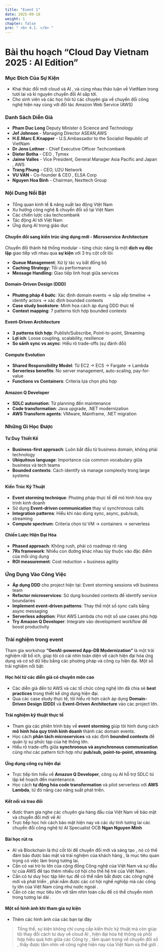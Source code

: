 ```yaml
---
title: "Event 1"
date: 2025-09-18
weight: 1
chapter: false
pre: " <b> 4.1. </b> "
---
```



# Bài thu hoạch “Cloud Day Vietnam 2025 : AI Edition”

### Mục Đích Của Sự Kiện

- Khai thác đổi mới cloud và AI , và cùng nhau thảo luận về VietNam trong tươi lai và kỉ nguyên chuyển đổi AI sắp tới.
- Cho sinh viên và các học hỏi từ các chuyên gia về chuyển đổi công nghệ hiện nay cùng với đối tác Amazon Web Service (AWS)
### Danh Sách Diễn Giả

- **Pham Duc Long** Deputy Minister ò Science and Technology
- **Jef Johnson** - Managing Director ASEAN,AWS
- **H.E.Marc E.Knapper** - U.S.Ambassador to the Socialist Republic of VietNam
- **Dr Jens Lottner** - Chief Executive Officer Techcombank
- **Dieter Botha** - CEO , Tymex
- **Jaime Valles** - Vice President, General Manager Asia Pacific and Japan , AWS
- **Trang Phung** - CEO, U2U Network 
- **VU VAN** - Co-founder & CEO , ELSA Corp
- **Nguyen Hoa Binh** - Chairman, Nexttech Group

### Nội Dung Nổi Bật

#### 

- Tổng quan kinh tế & năng xuất lao động Vtệt Nam 
- Xu hướng công nghệ & chuyển đổi số tại Việt Nam
- Các chiến lược cảu techcombank 
- Tác động AI tới Việt Nam
- Ứng dụng AI trong giáo dục 

#### Chuyển đổi sang kiến trúc ứng dụng mới - Microservice Architecture

Chuyển đổi thành hệ thống modular – từng chức năng là một **dịch vụ độc lập** giao tiếp với nhau qua **sự kiện** với 3 trụ cột cốt lõi:

- **Queue Management**: Xử lý tác vụ bất đồng bộ
- **Caching Strategy:** Tối ưu performance
- **Message Handling:** Giao tiếp linh hoạt giữa services

#### Domain-Driven Design (DDD)

- **Phương pháp 4 bước**: Xác định domain events → sắp xếp timeline → identify actors → xác định bounded contexts
- **Case study bookstore**: Minh họa cách áp dụng DDD thực tế
- **Context mapping**: 7 patterns tích hợp bounded contexts

#### Event-Driven Architecture

- **3 patterns tích hợp**: Publish/Subscribe, Point-to-point, Streaming
- **Lợi ích**: Loose coupling, scalability, resilience
- **So sánh sync vs async**: Hiểu rõ trade-offs (sự đánh đổi)

#### Compute Evolution

- **Shared Responsibility Model**: Từ EC2 → ECS → Fargate → Lambda
- **Serverless benefits**: No server management, auto-scaling, pay-for-value
- **Functions vs Containers**: Criteria lựa chọn phù hợp

#### Amazon Q Developer

- **SDLC automation**: Từ planning đến maintenance
- **Code transformation**: Java upgrade, .NET modernization
- **AWS Transform agents**: VMware, Mainframe, .NET migration

### Những Gì Học Được

#### Tư Duy Thiết Kế

- **Business-first approach**: Luôn bắt đầu từ business domain, không phải technology
- **Ubiquitous language**: Importance của common vocabulary giữa business và tech teams
- **Bounded contexts**: Cách identify và manage complexity trong large systems

#### Kiến Trúc Kỹ Thuật

- **Event storming technique**: Phương pháp thực tế để mô hình hóa quy trình kinh doanh
- Sử dụng **Event-driven communication** thay vì synchronous calls
- **Integration patterns**: Hiểu khi nào dùng sync, async, pub/sub, streaming
- **Compute spectrum**: Criteria chọn từ VM → containers → serverless

#### Chiến Lược Hiện Đại Hóa

- **Phased approach**: Không rush, phải có roadmap rõ ràng
- **7Rs framework**: Nhiều con đường khác nhau tùy thuộc vào đặc điểm của mỗi ứng dụng
- **ROI measurement**: Cost reduction + business agility

### Ứng Dụng Vào Công Việc

- **Áp dụng DDD** cho project hiện tại: Event storming sessions với business team
- **Refactor microservices**: Sử dụng bounded contexts để identify service boundaries
- **Implement event-driven patterns**: Thay thế một số sync calls bằng async messaging
- **Serverless adoption**: Pilot AWS Lambda cho một số use cases phù hợp
- **Try Amazon Q Developer**: Integrate vào development workflow để boost productivity

### Trải nghiệm trong event

Tham gia workshop **“GenAI-powered App-DB Modernization”** là một trải nghiệm rất bổ ích, giúp tôi có cái nhìn toàn diện về cách hiện đại hóa ứng dụng và cơ sở dữ liệu bằng các phương pháp và công cụ hiện đại. Một số trải nghiệm nổi bật:

#### Học hỏi từ các diễn giả có chuyên môn cao
- Các diễn giả đến từ AWS và các tổ chức công nghệ lớn đã chia sẻ **best practices** trong thiết kế ứng dụng hiện đại.
- Qua các case study thực tế, tôi hiểu rõ hơn cách áp dụng **Domain-Driven Design (DDD)** và **Event-Driven Architecture** vào các project lớn.

#### Trải nghiệm kỹ thuật thực tế
- Tham gia các phiên trình bày về **event storming** giúp tôi hình dung cách **mô hình hóa quy trình kinh doanh** thành các domain events.
- Học cách **phân tách microservices** và xác định **bounded contexts** để quản lý sự phức tạp của hệ thống lớn.
- Hiểu rõ trade-offs giữa **synchronous và asynchronous communication** cũng như các pattern tích hợp như **pub/sub, point-to-point, streaming**.

#### Ứng dụng công cụ hiện đại
- Trực tiếp tìm hiểu về **Amazon Q Developer**, công cụ AI hỗ trợ SDLC từ lập kế hoạch đến maintenance.
- Học cách **tự động hóa code transformation** và pilot serverless với **AWS Lambda**, từ đó nâng cao năng suất phát triển.

#### Kết nối và trao đổi
- được tham gia nghe các chuyên gia hàng đầu của Việt Nam về bảo mật và chuyển đổi mới về AI
- Trực tiếp học hỏi cách bảo mật hiện nay và các dự tính tương lai các chuyển đổi công nghệ từ AI Specualist OCB **Ngan Nguyen Minh** 


#### Bài học rút ra
- AI và Blockchain là thứ cốt lõi để chuyển đổi mới và sáng tạo , nó có thể đảm bảo được bảo mật và trải nghiệm của khách hàng , là mục tiêu quan trọng có việc làm trong tương lai.
- Cần có vai trò to lớn của cộng đồng Công nghệ của Việt Nam và sự đầu tư của AWS để tạo thêm nhiều cơ hội cho thế hệ trẻ của Việt Nam .
- Cần có tư duy học tập liên tục để có thể nắm bắt được các công nghệ mới và phát triển , phải nắm được các cơ hội nghề nghiệp mà các công ty lớn của Việt Nam cũng như nước ngoài .
- Cần có các mục tiêu lớn với tầm nhìn toàn cầu để có thể chuyển mình trong tương lai dài . 

#### Một số hình ảnh khi tham gia sự kiện
* Thêm các hình ảnh của các bạn tại đây
> Tổng thể, sự kiện không chỉ cung cấp kiến thức kỹ thuật mà còn giúp tôi thay đổi cách tư duy về cloud AI , hiện đại hóa hệ thống và phối hợp hiệu quả hơn giữa các Công ty , tầm quan trọng về chuyển đổi số , thấy được tầm nhìn về công nghệ hiện nay của Việt Nam và thế giới .
